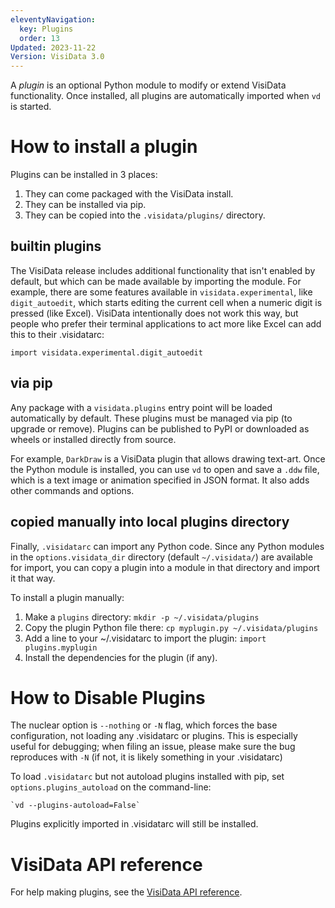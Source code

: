 ```yaml
---
eleventyNavigation:
  key: Plugins
  order: 13
Updated: 2023-11-22
Version: VisiData 3.0
---
```


A *plugin* is an optional Python module to modify or extend VisiData functionality. Once installed, all plugins are automatically imported when `vd` is started.

# How to install a plugin

Plugins can be installed in 3 places:

1. They can come packaged with the VisiData install.
2. They can be installed via pip.
3. They can be copied into the `.visidata/plugins/` directory.

## builtin plugins

The VisiData release includes additional functionality that isn't enabled by default, but which can be made available by importing the module.
For example, there are some features available in `visidata.experimental`, like `digit_autoedit`, which starts editing the current cell when a numeric digit is pressed (like Excel).
VisiData intentionally does not work this way, but people who prefer their terminal applications to act more like Excel can add this to their .visidatarc:

    import visidata.experimental.digit_autoedit

## via pip

Any package with a `visidata.plugins` entry point will be loaded automatically by default.
These plugins must be managed via pip (to upgrade or remove).
Plugins can be published to PyPI or downloaded as wheels or installed directly from source.

For example, `DarkDraw` is a VisiData plugin that allows drawing text-art.
Once the Python module is installed, you can use `vd` to open and save a `.ddw` file, which is a text image or animation specified in JSON format.
It also adds other commands and options.

## copied manually into local plugins directory

Finally, `.visidatarc` can import any Python code.
Since any Python modules in the `options.visidata_dir` directory (default `~/.visidata/`) are available for import,
you can copy a plugin into a module in that directory and import it that way.

To install a plugin manually:

1. Make a `plugins` directory: `mkdir -p ~/.visidata/plugins`
2. Copy the plugin Python file there: `cp myplugin.py ~/.visidata/plugins`
3. Add a line to your ~/.visidatarc to import the plugin: `import plugins.myplugin`
4. Install the dependencies for the plugin (if any).

# How to Disable Plugins

The nuclear option is `--nothing` or `-N` flag, which forces the base configuration, not loading any .visidatarc or plugins.
This is especially useful for debugging; when filing an issue, please make sure the bug reproduces with `-N` (if not, it is likely something in your .visidatarc)

To load `.visidatarc` but not autoload plugins installed with pip, set `options.plugins_autoload` on the command-line:

    `vd --plugins-autoload=False`

Plugins explicitly imported in .visidatarc will still be installed.

# VisiData API reference

For help making plugins, see the [VisiData API reference](https://visidata.org/docs/api).
